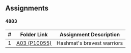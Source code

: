##  Assignments
#### 4883

|   #   | Folder Link            | Assignment Description                               |
| :---: | ---------------------- | ---------------------------------------------------- |
|   1   |[A03 (P10055)](./P10055/README.md)| Hashmat's bravest warriors                       |
